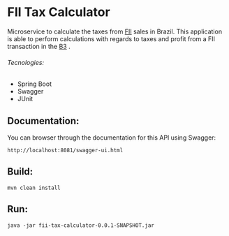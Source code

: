 # FII Tax Calculator
Microservice to calculate the taxes from [FII](http://www.b3.com.br/en_us/products-and-services/trading/equities/real-estate-investment-funds-fii.htm) sales in Brazil. 
This application is able to perform calculations with regards to taxes and 
profit from a FII transaction in the [B3](http://www.b3.com.br/en_us/)
.

###### Tecnologies:
* Spring Boot
* Swagger
* JUnit

## Documentation:
You can browser through the documentation for this API using Swagger:

`http://localhost:8081/swagger-ui.html`


## Build:
```
mvn clean install
```

## Run:
```
java -jar fii-tax-calculator-0.0.1-SNAPSHOT.jar
```
